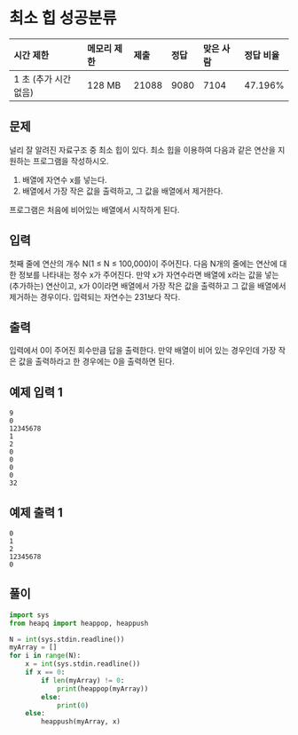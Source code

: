 

# 최소 힙 성공분류

| 시간 제한             | 메모리 제한 | 제출  | 정답 | 맞은 사람 | 정답 비율 |
| :-------------------- | :---------- | :---- | :--- | :-------- | :-------- |
| 1 초 (추가 시간 없음) | 128 MB      | 21088 | 9080 | 7104      | 47.196%   |

## 문제

널리 잘 알려진 자료구조 중 최소 힙이 있다. 최소 힙을 이용하여 다음과 같은 연산을 지원하는 프로그램을 작성하시오.

1. 배열에 자연수 x를 넣는다.
2. 배열에서 가장 작은 값을 출력하고, 그 값을 배열에서 제거한다.

프로그램은 처음에 비어있는 배열에서 시작하게 된다.

## 입력

첫째 줄에 연산의 개수 N(1 ≤ N ≤ 100,000)이 주어진다. 다음 N개의 줄에는 연산에 대한 정보를 나타내는 정수 x가 주어진다. 만약 x가 자연수라면 배열에 x라는 값을 넣는(추가하는) 연산이고, x가 0이라면 배열에서 가장 작은 값을 출력하고 그 값을 배열에서 제거하는 경우이다. 입력되는 자연수는 231보다 작다.

## 출력

입력에서 0이 주어진 회수만큼 답을 출력한다. 만약 배열이 비어 있는 경우인데 가장 작은 값을 출력하라고 한 경우에는 0을 출력하면 된다.

## 예제 입력 1 

```
9
0
12345678
1
2
0
0
0
0
32
```

## 예제 출력 1 

```
0
1
2
12345678
0
```

## 풀이 

```python
import sys
from heapq import heappop, heappush

N = int(sys.stdin.readline())
myArray = []
for i in range(N): 
    x = int(sys.stdin.readline())
    if x == 0:
        if len(myArray) != 0:
            print(heappop(myArray))
        else:
            print(0)
    else:
        heappush(myArray, x)
```
